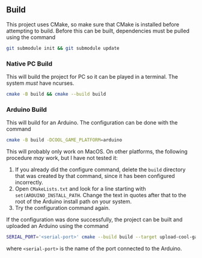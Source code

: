 ## Build
This project uses CMake, so make sure that CMake is installed before attempting to build. Before
this can be built, dependencies must be pulled using the command

```sh
git submodule init && git submodule update
```

### Native PC Build
This will build the project for PC so it can be played in a terminal. The system *must* have
ncurses.

```sh
cmake -B build && cmake --build build
```

### Arduino Build
This will build for an Arduino. The configuration can be done with the command

```sh
cmake -B build -DCOOL_GAME_PLATFORM=arduino
```

This will probably only work on MacOS. On other platforms, the following procedure *may* work, but I
have not tested it:

1. If you already did the configure command, delete the `build` directory that was created by that
   command, since it has been configured incorrectly.
2. Open `CMakeLists.txt` and look for a line starting with `set(ARDUINO_INSTALL_PATH`. Change the
   text in quotes after that to the root of the Arduino install path on your system.
3. Try the configuration command again.

If the configuration was done successfully, the project can be built and uploaded an Arduino using
the command

```sh
SERIAL_PORT='<serial-port>' cmake --build build --target upload-cool-game
```

where `<serial-port>` is the name of the port connected to the Arduino.
